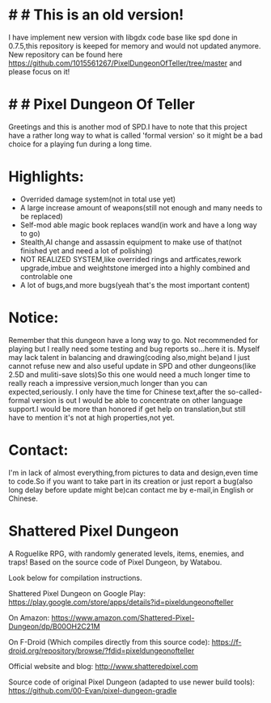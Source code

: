 # # # This is an old version!
I have implement new version with libgdx code base like spd done in 0.7.5,this repository is keeped for memory and would not updated anymore.
New repository can be found here https://github.com/1015561267/PixelDungeonOfTeller/tree/master and please focus on it!

# # # Pixel Dungeon Of Teller
Greetings and this is another mod of SPD.I have to note that this project have a rather long way to what is called 'formal version' so it might be a bad choice for a playing fun during a long time.

# Highlights:
* Overrided damage system(not in total use yet)
* A large increase amount of weapons(still not enough and many needs to be replaced)
* Self-mod able magic book replaces wand(in work and have a long way to go)
* Stealth,AI change and assassin equipment to make use of that(not finished yet and need a lot of polishing)  
* NOT REALIZED SYSTEM,like overrided rings and artficates,rework upgrade,imbue and weightstone imerged into a highly combined and controlable one
* A lot of bugs,and more bugs(yeah that's the most important content)
# Notice:
Remember that this dungeon have a long way to go.
Not recommended for playing but I really need some testing and bug reports so...here it is.
Myself may lack talent in balancing and drawing(coding also,might be)and I just cannot refuse new and also useful update in SPD and other dungeons(like 2.5D and muliti-save slots)So this one would need a much longer time to really reach a impressive version,much longer than you can expected,seriously.
I only have the time for Chinese text,after the so-called-formal version is out I would be able to concentrate on other language support.I would be more than honored if get help on translation,but still have to mention it's not at high properties,not yet.
# Contact:
I'm in lack of almost everything,from pictures to data and design,even time to code.So if you want to take part in its creation or just report a bug(also long delay before update might be)can contact me by e-mail,in English or Chinese.

# Shattered Pixel Dungeon

A Roguelike RPG, with randomly generated levels, items, enemies, and traps!
Based on the source code of Pixel Dungeon, by Watabou.

Look below for compilation instructions.

Shattered Pixel Dungeon on Google Play:
https://play.google.com/store/apps/details?id=pixeldungeonofteller

On Amazon:
https://www.amazon.com/Shattered-Pixel-Dungeon/dp/B00OH2C21M

On F-Droid (Which compiles directly from this source code):
https://f-droid.org/repository/browse/?fdid=pixeldungeonofteller

Official website and blog:
http://www.shatteredpixel.com

Source code of original Pixel Dungeon (adapted to use newer build tools):
https://github.com/00-Evan/pixel-dungeon-gradle
